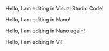 Hello, I am editing in Visual Studio Code!

Hello, I am editing in Nano!

Hello, I am editing in Nano again!

Hello, I am editing in Vi!
